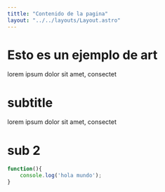 ```yaml
---
tittle: "Contenido de la pagina"
layout: "../../layouts/Layout.astro"
---
```


# Esto es un ejemplo de art

lorem ipsum dolor sit amet, consectet

# subtitle

lorem ipsum dolor sit amet, consectet

# sub 2

```javascript
function(){
    console.log('hola mundo');
}
```
